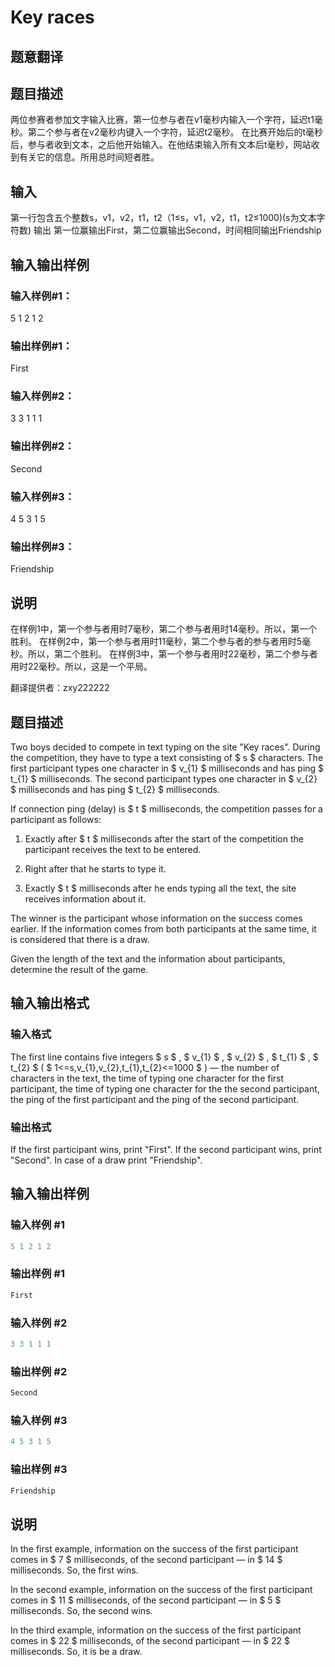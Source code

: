# Key races

## 题意翻译

## 题目描述

两位参赛者参加文字输入比赛，第一位参与者在v1毫秒内输入一个字符，延迟t1毫秒。第二个参与者在v2毫秒内键入一个字符，延迟t2毫秒。 在比赛开始后的t毫秒后，参与者收到文本，之后他开始输入。在他结束输入所有文本后t毫秒，网站收到有关它的信息。所用总时间短者胜。

## 输入

第一行包含五个整数s，v1，v2，t1，t2（1≤s，v1，v2，t1，t2≤1000)(s为文本字符数) 输出 第一位赢输出First，第二位赢输出Second，时间相同输出Friendship

## 输入输出样例

### 输入样例#1：

5 1 2 1 2

### 输出样例#1：

First

### 输入样例#2：

3 3 1 1 1

### 输出样例#2：

Second

### 输入样例#3：

4 5 3 1 5

### 输出样例#3：

Friendship

## 说明

在样例1中，第一个参与者用时7毫秒，第二个参与者用时14毫秒。所以，第一个胜利。 在样例2中，第一个参与者用时11毫秒，第二个参与者的参与者用时5毫秒。所以，第二个胜利。 在样例3中，第一个参与者用时22毫秒，第二个参与者用时22毫秒。所以，这是一个平局。

翻译提供者：zxy222222

## 题目描述

Two boys decided to compete in text typing on the site "Key races". During the competition, they have to type a text consisting of $ s $ characters. The first participant types one character in $ v_{1} $ milliseconds and has ping $ t_{1} $ milliseconds. The second participant types one character in $ v_{2} $ milliseconds and has ping $ t_{2} $ milliseconds.

If connection ping (delay) is $ t $ milliseconds, the competition passes for a participant as follows:

1. Exactly after $ t $ milliseconds after the start of the competition the participant receives the text to be entered.

2. Right after that he starts to type it.

3. Exactly $ t $ milliseconds after he ends typing all the text, the site receives information about it.

The winner is the participant whose information on the success comes earlier. If the information comes from both participants at the same time, it is considered that there is a draw.

Given the length of the text and the information about participants, determine the result of the game.

## 输入输出格式

### 输入格式

The first line contains five integers $ s $ , $ v_{1} $ , $ v_{2} $ , $ t_{1} $ , $ t_{2} $ ( $ 1<=s,v_{1},v_{2},t_{1},t_{2}<=1000 $ ) — the number of characters in the text, the time of typing one character for the first participant, the time of typing one character for the the second participant, the ping of the first participant and the ping of the second participant.

### 输出格式

If the first participant wins, print "First". If the second participant wins, print "Second". In case of a draw print "Friendship".

## 输入输出样例

### 输入样例 #1

```cpp
5 1 2 1 2

```
### 输出样例 #1

```cpp
First

```
### 输入样例 #2

```cpp
3 3 1 1 1

```
### 输出样例 #2

```cpp
Second

```
### 输入样例 #3

```cpp
4 5 3 1 5

```
### 输出样例 #3

```cpp
Friendship

```
## 说明

In the first example, information on the success of the first participant comes in $ 7 $ milliseconds, of the second participant — in $ 14 $ milliseconds. So, the first wins.

In the second example, information on the success of the first participant comes in $ 11 $ milliseconds, of the second participant — in $ 5 $ milliseconds. So, the second wins.

In the third example, information on the success of the first participant comes in $ 22 $ milliseconds, of the second participant — in $ 22 $ milliseconds. So, it is be a draw.

